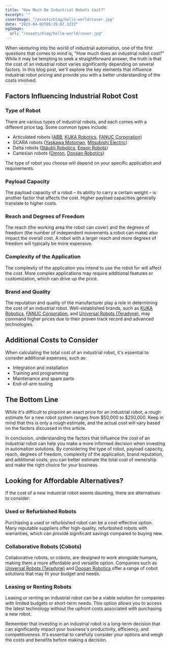 ```yaml
---
title: "How Much Do Industrial Robots Cost?"
excerpt: ""
coverImage: "/assets/blog/hello-world/cover.jpg"
date: "2023-04-02T05:35:07.322Z"
ogImage:
  url: "/assets/blog/hello-world/cover.jpg"
---
```


When venturing into the world of industrial automation, one of the first questions that comes to mind is, "How much does an industrial robot cost?" While it may be tempting to seek a straightforward answer, the truth is that the cost of an industrial robot varies significantly depending on several factors. In this blog post, we'll explore the key elements that influence industrial robot pricing and provide you with a better understanding of the costs involved.

## Factors Influencing Industrial Robot Cost

### Type of Robot

There are various types of industrial robots, and each comes with a different price tag. Some common types include:

- Articulated robots ([ABB](https://new.abb.com/products/robotics/industrial-robots), [KUKA Robotics](https://www.kuka.com/en-us/products/robot-systems/industrial-robots), [FANUC Corporation](https://www.fanucamerica.com/products/robots))
- SCARA robots ([Yaskawa Motoman](https://www.motoman.com/en-us/products/robots/selective-compliance-assembly-robot-arm), [Mitsubishi Electric](https://us.mitsubishielectric.com/fa/en/products/robotics/robots/scara-robots))
- Delta robots ([Stäubli Robotics](https://www.staubli.com/en-us/robotics/robotics-solutions/delta-robots/), [Epson Robots](https://robots.epson.com/delta-robots))
- Cartesian robots ([Omron](https://automation.omron.com/en/us/products/category/robots), [Doosan Robotics](https://www.doosanrobotics.com/en/robots))

The type of robot you choose will depend on your specific application and requirements.

### Payload Capacity

The payload capacity of a robot – its ability to carry a certain weight – is another factor that affects the cost. Higher payload capacities generally translate to higher costs.

### Reach and Degrees of Freedom

The reach (the working area the robot can cover) and the degrees of freedom (the number of independent movements a robot can make) also impact the overall cost. A robot with a larger reach and more degrees of freedom will typically be more expensive.

### Complexity of the Application

The complexity of the application you intend to use the robot for will affect the cost. More complex applications may require additional features or customization, which can drive up the price.

### Brand and Quality

The reputation and quality of the manufacturer play a role in determining the cost of an industrial robot. Well-established brands, such as [KUKA Robotics](https://www.kuka.com/en-us/products/robot-systems/industrial-robots), [FANUC Corporation](https://www.fanucamerica.com/products/robots), and [Universal Robots (Teradyne)](https://www.universal-robots.com/), may command higher prices due to their proven track record and advanced technologies.

## Additional Costs to Consider

When calculating the total cost of an industrial robot, it's essential to consider additional expenses, such as:

- Integration and installation
- Training and programming
- Maintenance and spare parts
- End-of-arm tooling

## The Bottom Line

While it's difficult to pinpoint an exact price for an industrial robot, a rough estimate for a new robot system ranges from $50,000 to $250,000. Keep in mind that this is only a rough estimate, and the actual cost will vary based on the factors discussed in this article.

In conclusion, understanding the factors that influence the cost of an industrial robot can help you make a more informed decision when investing in automation solutions. By considering the type of robot, payload capacity, reach, degrees of freedom, complexity of the application, brand reputation, and additional costs, you can better estimate the total cost of ownership and make the right choice for your business.

## Looking for Affordable Alternatives?

If the cost of a new industrial robot seems daunting, there are alternatives to consider:

### Used or Refurbished Robots

Purchasing a used or refurbished robot can be a cost-effective option. Many reputable suppliers offer high-quality, refurbished robots with warranties, which can provide significant savings compared to buying new.

### Collaborative Robots (Cobots)

Collaborative robots, or cobots, are designed to work alongside humans, making them a more affordable and versatile option. Companies such as [Universal Robots (Teradyne)](https://www.universal-robots.com/) and [Doosan Robotics](https://www.doosanrobotics.com/en/robots) offer a range of cobot solutions that may fit your budget and needs.

### Leasing or Renting Robots

Leasing or renting an industrial robot can be a viable solution for companies with limited budgets or short-term needs. This option allows you to access the latest technology without the upfront costs associated with purchasing a new robot.

Remember that investing in an industrial robot is a long-term decision that can significantly impact your business's productivity, efficiency, and competitiveness. It's essential to carefully consider your options and weigh the costs and benefits before making a decision.
